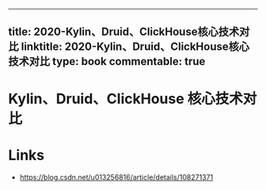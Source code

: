 
---
title: 2020-Kylin、Druid、ClickHouse核心技术对比
linktitle: 2020-Kylin、Druid、ClickHouse核心技术对比
type: book
commentable: true
---

# Kylin、Druid、ClickHouse 核心技术对比

# Links

- https://blog.csdn.net/u013256816/article/details/108271371

    